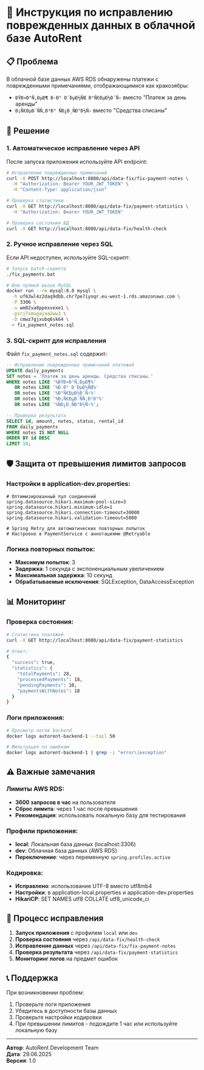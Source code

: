 # 🔧 Инструкция по исправлению поврежденных данных в облачной базе AutoRent

## 📋 Проблема
В облачной базе данных AWS RDS обнаружены платежи с поврежденными примечаниями, отображающимися как кракозябры:
- `ÐŸÐ»Ð°Ñ‚ÐµÐ¶ Ð·Ð° Ð´ÐµÐ½ÑŒ Ð°Ñ€ÐµÐ½Ð´Ñ‹` вместо "Платеж за день аренды"
- `Ð¡Ñ€ÐµÐ´ÑÑ‚Ð²Ð° ÑÐ¿Ð¸ÑÐ°Ð½Ñ‹` вместо "Средства списаны"

## 🎯 Решение

### 1. Автоматическое исправление через API
После запуска приложения используйте API endpoint:

```bash
# Исправление поврежденных примечаний
curl -X POST http://localhost:8080/api/data-fix/fix-payment-notes \
  -H "Authorization: Bearer YOUR_JWT_TOKEN" \
  -H "Content-Type: application/json"

# Проверка статистики
curl -X GET http://localhost:8080/api/data-fix/payment-statistics \
  -H "Authorization: Bearer YOUR_JWT_TOKEN"

# Проверка состояния БД
curl -X GET http://localhost:8080/api/data-fix/health-check
```

### 2. Ручное исправление через SQL
Если API недоступен, используйте SQL-скрипт:

```bash
# Запуск batch-скрипта
./fix_payments.bat

# Или прямой вызов MySQL
docker run --rm mysql:8.0 mysql \
  -h uf63wl4z2daq9dbb.chr7pe7iynqr.eu-west-1.rds.amazonaws.com \
  -P 3306 \
  -u wm02va8ppexvexe1 \
  -psrj7xmugajaa2ww3 \
  -D cmwz7gjxubq6sk64 \
  < fix_payment_notes.sql
```

### 3. SQL-скрипт для исправления
Файл `fix_payment_notes.sql` содержит:

```sql
-- Исправление поврежденных примечаний платежей
UPDATE daily_payments 
SET notes = 'Платеж за день аренды. Средства списаны.'
WHERE notes LIKE '%ÐŸÐ»Ð°Ñ‚ÐµÐ¶%' 
   OR notes LIKE '%Ð·Ð° Ð´ÐµÐ½ÑŒ%'
   OR notes LIKE '%Ð°Ñ€ÐµÐ½Ð´Ñ‹%'
   OR notes LIKE '%Ð¡Ñ€ÐµÐ´ÑÑ‚Ð²Ð°%'
   OR notes LIKE '%ÑÐ¿Ð¸ÑÐ°Ð½Ñ‹%';

-- Проверка результата
SELECT id, amount, notes, status, rental_id 
FROM daily_payments 
WHERE notes IS NOT NULL 
ORDER BY id DESC 
LIMIT 10;
```

## 🛡️ Защита от превышения лимитов запросов

### Настройки в application-dev.properties:
```properties
# Оптимизированный пул соединений
spring.datasource.hikari.maximum-pool-size=3
spring.datasource.hikari.minimum-idle=1
spring.datasource.hikari.connection-timeout=30000
spring.datasource.hikari.validation-timeout=5000

# Spring Retry для автоматических повторных попыток
# Настроено в PaymentService с аннотациями @Retryable
```

### Логика повторных попыток:
- **Максимум попыток**: 3
- **Задержка**: 1 секунда с экспоненциальным увеличением
- **Максимальная задержка**: 10 секунд
- **Обрабатываемые исключения**: SQLException, DataAccessException

## 📊 Мониторинг

### Проверка состояния:
```bash
# Статистика платежей
curl -X GET http://localhost:8080/api/data-fix/payment-statistics

# Ответ:
{
  "success": true,
  "statistics": {
    "totalPayments": 28,
    "processedPayments": 18,
    "pendingPayments": 10,
    "paymentsWithNotes": 18
  }
}
```

### Логи приложения:
```bash
# Просмотр логов backend
docker logs autorent-backend-1 --tail 50

# Фильтрация по ошибкам
docker logs autorent-backend-1 | grep -i "error\|exception"
```

## ⚠️ Важные замечания

### Лимиты AWS RDS:
- **3600 запросов в час** на пользователя
- **Сброс лимита**: через 1 час после превышения
- **Рекомендация**: использовать локальную базу для тестирования

### Профили приложения:
- **local**: Локальная база данных (localhost:3306)
- **dev**: Облачная база данных (AWS RDS)
- **Переключение**: через переменную `spring.profiles.active`

### Кодировка:
- **Исправлено**: использование UTF-8 вместо utf8mb4
- **Настройки**: в application-local.properties и application-dev.properties
- **HikariCP**: SET NAMES utf8 COLLATE utf8_unicode_ci

## 🔄 Процесс исправления

1. **Запуск приложения** с профилем `local` или `dev`
2. **Проверка состояния** через `/api/data-fix/health-check`
3. **Исправление данных** через `/api/data-fix/fix-payment-notes`
4. **Проверка результата** через `/api/data-fix/payment-statistics`
5. **Мониторинг логов** на предмет ошибок

## 📞 Поддержка

При возникновении проблем:
1. Проверьте логи приложения
2. Убедитесь в доступности базы данных
3. Проверьте настройки кодировки
4. При превышении лимитов - подождите 1 час или используйте локальную базу

---

**Автор**: AutoRent Development Team  
**Дата**: 29.06.2025  
**Версия**: 1.0 
